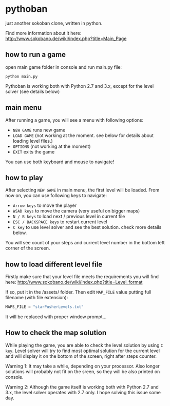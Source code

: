 # pythoban

just another sokoban clone, written in python.

Find more information about it here: http://www.sokobano.de/wiki/index.php?title=Main_Page

## how to run a game

open main game folder in console and run main.py file:
```
python main.py
```

Pythoban is working both with Python 2.7 and 3.x, except for the level solver (see details below)

## main menu

After running a game, you will see a menu with following options:

* ```NEW GAME``` runs new game
* ```LOAD GAME``` (not working at the moment. see below for details about loading level files.)
* ```OPTIONS``` (not working at the moment)
* ```EXIT``` exits the game

You can use both keyboard and mouse to navigate!

## how to play

After selecting ```NEW GAME``` in main menu, the first level will be loaded. From now on, you can use following keys to navigate:

* ```Arrow keys``` to move the player
* ```WSAD keys``` to move the camera (very useful on bigger maps)
* ```N / B keys``` to load next / previous level in current file
* ```ESC / BACKSPACE keys``` to restart current level
* ```C key``` to use level solver and see the best solution. check more details below.

You will see count of your steps and current level number in the bottom left corner of the screen.

## how to load different level file

Firstly make sure that your level file meets the requirements you will find here: http://www.sokobano.de/wiki/index.php?title=Level_format 

If so, put it in the /assets/ folder. Then edit ```MAP_FILE``` value putting full filename (with file extension):

```python
MAPS_FILE = "starPusherLevels.txt"
```

It will be replaced with proper window prompt...

## How to check the map solution

While playing the game, you are able to check the level solution by using ```C key```. Level solver will try to find most optimal solution for the current level and will display it on the bottom of the screen, right after steps counter.

Warning 1: It may take a while, depending on your processor. Also longer solutions will probably not fit on the sreen, so they will be also printed on console.

Warning 2: Although the game itself is working both with Python 2.7 and 3.x, the level solver operates with 2.7 only. I hope solving this issue some day.